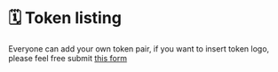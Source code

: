 # 🗓 Token listing

Everyone can add your own token pair, if you want to insert token logo, please feel free submit [this form](https://m32jbqx1hl1.typeform.com/to/CiHLdddj)
